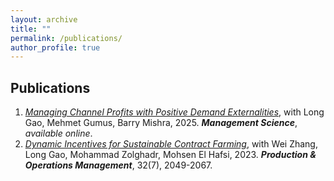 ```yaml
---
layout: archive
title: ""
permalink: /publications/
author_profile: true
---
```


## Publications
1. [*Managing Channel Profits with Positive Demand Externalities*](https://pubsonline.informs.org/doi/pdf/10.1287/mnsc.2021.00008?casa_token=P09Wbm_9uSIAAAAA:UOWUdl91oMoi9XeFtA8DPjs5w957Hs1PqIsLmsd4frEns5igexn558QPpRZLlFrvu_8t8HMO3to), with Long Gao, Mehmet Gumus, Barry Mishra, 2025. ***Management Science***, *available online*.
2. [*Dynamic Incentives for Sustainable Contract Farming*](https://onlinelibrary.wiley.com/doi/abs/10.1111/poms.13956), with Wei Zhang, Long Gao, Mohammad Zolghadr, Mohsen El Hafsi, 2023. ***Production & Operations Management***, 32(7), 2049-2067.



